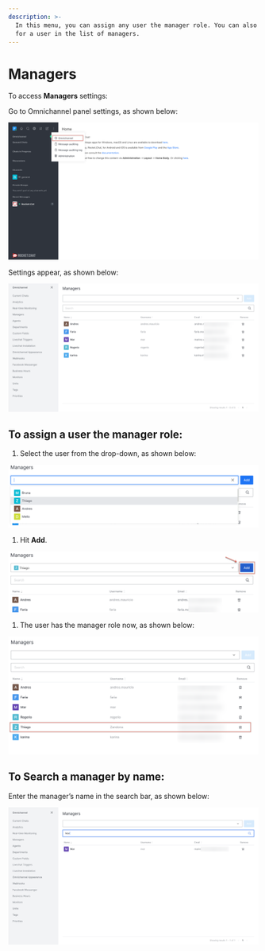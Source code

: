 ```yaml
---
description: >-
  In this menu, you can assign any user the manager role. You can also search
  for a user in the list of managers.
---
```


# Managers

To access **Managers** settings:

Go to Omnichannel panel settings, as shown below:

![](<../../.gitbook/assets/0 (8) (5) (5) (5) (5) (5) (4) (4) (1) (1) (1) (10).png>)

Settings appear, as shown below:

![](<../../.gitbook/assets/image (20).png>)

## **To assign a user the manager role:**

1. Select the user from the drop-down, as shown below:

![](<../../.gitbook/assets/2 (4).png>)

1. Hit **Add**.

![](<../../.gitbook/assets/image (21).png>)

1. The user has the manager role now, as shown below:

![](<../../.gitbook/assets/image (22).png>)

## **To Search a manager by name:**

Enter the manager’s name in the search bar, as shown below:

![](<../../.gitbook/assets/image (23).png>)
